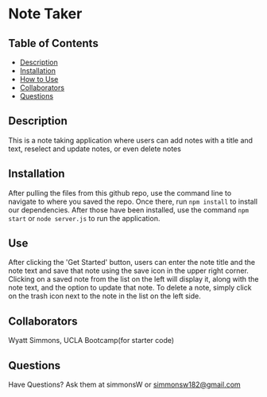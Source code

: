 # Note Taker
  
  ## Table of Contents
  * [Description](#description)
  * [Installation](#installation)
  * [How to Use](#How-to-use)
  * [Collaborators](#collaborators)
  * [Questions](#questions)
    
  ## Description
  This is a note taking application where users can add notes with a title and text, reselect and update notes, or even delete notes

  ## Installation
  After pulling the files from this github repo, use the command line to navigate to where you saved the repo. Once there, run `npm install` to install our dependencies. After those have been installed, use the command `npm start` or `node server.js` to run the application.

  ## Use
  After clicking the 'Get Started' button, users can enter the note title and the note text and save that note using the save icon in the upper right corner. Clicking on a saved note from the list on the left will display it, along with the note text, and the option to update that note. To delete a note, simply click on the trash icon next to the note in the list on the left side.

  ## Collaborators
  Wyatt Simmons, UCLA Bootcamp(for starter code)

  ## Questions
  Have Questions? Ask them at simmonsW or simmonsw182@gmail.com
  
  
